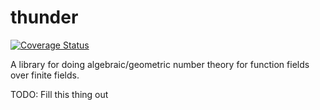 # thunder

[![Coverage Status](https://coveralls.io/repos/github/dkettlestrings/thunder/badge.svg)](https://coveralls.io/github/dkettlestrings/thunder)

A library for doing algebraic/geometric number theory for function fields over finite fields.

TODO: Fill this thing out
